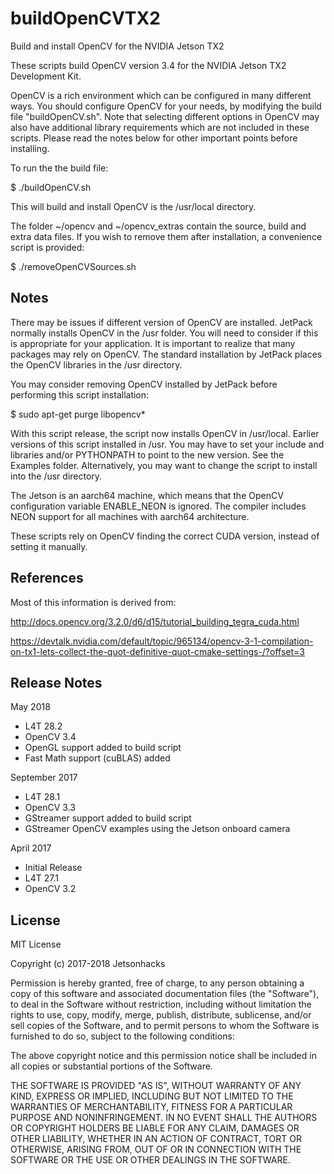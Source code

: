 # buildOpenCVTX2
Build and install OpenCV for the NVIDIA Jetson TX2

These scripts build OpenCV version 3.4 for the NVIDIA Jetson TX2 Development Kit.

OpenCV is a rich environment which can be configured in many different ways. You should configure OpenCV for your needs, by modifying the build file "buildOpenCV.sh". Note that selecting different options in OpenCV may also have additional library requirements which are not included in these scripts. Please read the notes below for other important points before installing.

To run the the build file:

$ ./buildOpenCV.sh

This will build and install OpenCV is the /usr/local directory.

The folder ~/opencv and ~/opencv_extras contain the source, build and extra data files. If you wish to remove them after installation, a convenience script is provided:

$ ./removeOpenCVSources.sh

## Notes
There may be issues if different version of OpenCV are installed. JetPack normally installs OpenCV in the /usr folder. You will need to consider if this is appropriate for your application. It is important to realize that many packages may rely on OpenCV. The standard installation by JetPack places the OpenCV libraries in the /usr directory. 

You may consider removing OpenCV installed by JetPack before performing this script installation:

$ sudo apt-get purge libopencv*

With this script release, the script now installs OpenCV in /usr/local. Earlier versions of this script installed in /usr. You may have to set your include and libraries and/or PYTHONPATH to point to the new version. See the Examples folder. Alternatively, you may want to change the script to install into the /usr directory.

The Jetson is an aarch64 machine, which means that the OpenCV configuration variable ENABLE_NEON is ignored. The compiler includes NEON support for all machines with aarch64 architecture.

These scripts rely on OpenCV finding the correct CUDA version, instead of setting it manually.


## References

Most of this information is derived from:

http://docs.opencv.org/3.2.0/d6/d15/tutorial_building_tegra_cuda.html

https://devtalk.nvidia.com/default/topic/965134/opencv-3-1-compilation-on-tx1-lets-collect-the-quot-definitive-quot-cmake-settings-/?offset=3

## Release Notes
May 2018
* L4T 28.2
* OpenCV 3.4
* OpenGL support added to build script
* Fast Math support (cuBLAS) added

September 2017
* L4T 28.1
* OpenCV 3.3
* GStreamer support added to build script
* GStreamer OpenCV examples using the Jetson onboard camera 

April 2017
* Initial Release
* L4T 27.1
* OpenCV 3.2

## License
MIT License

Copyright (c) 2017-2018 Jetsonhacks

Permission is hereby granted, free of charge, to any person obtaining a copy
of this software and associated documentation files (the "Software"), to deal
in the Software without restriction, including without limitation the rights
to use, copy, modify, merge, publish, distribute, sublicense, and/or sell
copies of the Software, and to permit persons to whom the Software is
furnished to do so, subject to the following conditions:

The above copyright notice and this permission notice shall be included in all
copies or substantial portions of the Software.

THE SOFTWARE IS PROVIDED "AS IS", WITHOUT WARRANTY OF ANY KIND, EXPRESS OR
IMPLIED, INCLUDING BUT NOT LIMITED TO THE WARRANTIES OF MERCHANTABILITY,
FITNESS FOR A PARTICULAR PURPOSE AND NONINFRINGEMENT. IN NO EVENT SHALL THE
AUTHORS OR COPYRIGHT HOLDERS BE LIABLE FOR ANY CLAIM, DAMAGES OR OTHER
LIABILITY, WHETHER IN AN ACTION OF CONTRACT, TORT OR OTHERWISE, ARISING FROM,
OUT OF OR IN CONNECTION WITH THE SOFTWARE OR THE USE OR OTHER DEALINGS IN THE
SOFTWARE.
 

